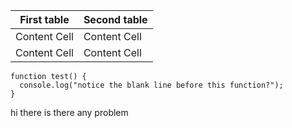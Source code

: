 | First table  | Second table |
| ------------- | ------------- |
| Content Cell  | Content Cell  |
| Content Cell  | Content Cell  |
```
function test() {
  console.log("notice the blank line before this function?");
}
```
<p>hi there is there any problem</p>
